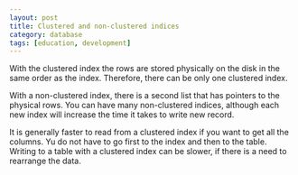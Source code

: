 ```yaml
---
layout: post
title: Clustered and non-clustered indices
category: database
tags: [education, development]
---
```


With the clustered index the rows are stored physically on the disk in the same order as the index. Therefore, there can be only one clustered index.

With a non-clustered index, there is a second list that has pointers to the physical rows. You can have many non-clustered indices, although each new index will increase the time it takes to write new record.

It is generally faster to read from a clustered index if you want to get all the columns. Yu do not have to go first to the index and then to the table. Writing to a table with a clustered index can be slower, if there is a need to rearrange the data.
